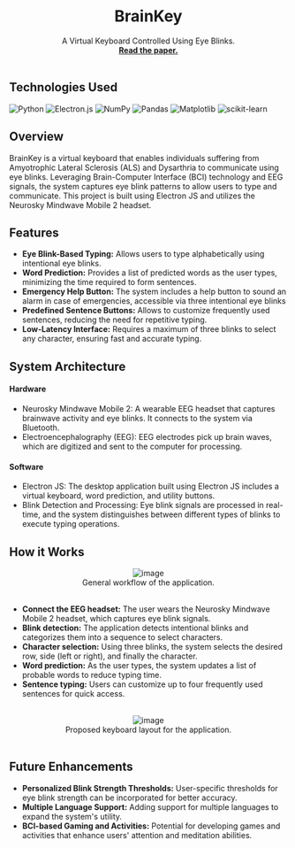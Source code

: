 <a id="readme-top"></a>

<div align="center">
  <h1 align="center">BrainKey</h1>
  <p align="center">
    A Virtual Keyboard Controlled Using Eye Blinks.
    <br />
    <a href="https://www.ijcrt.org/papers/IJCRT2103649.pdf"><strong>Read the paper.</strong></a>
    <br />
    <br />
  </p>
</div>

## Technologies Used
![Python](https://img.shields.io/badge/python-3670A0?style=for-the-badge&logo=python&logoColor=ffdd54)
![Electron.js](https://img.shields.io/badge/Electron-191970?style=for-the-badge&logo=Electron&logoColor=white)
![NumPy](https://img.shields.io/badge/numpy-%23013243.svg?style=for-the-badge&logo=numpy&logoColor=white)
![Pandas](https://img.shields.io/badge/pandas-%23150458.svg?style=for-the-badge&logo=pandas&logoColor=white)
![Matplotlib](https://img.shields.io/badge/Matplotlib-%23ffffff.svg?style=for-the-badge&logo=Matplotlib&logoColor=black)
![scikit-learn](https://img.shields.io/badge/scikit--learn-%23F7931E.svg?style=for-the-badge&logo=scikit-learn&logoColor=white)

## Overview
BrainKey is a virtual keyboard that enables individuals suffering from Amyotrophic Lateral Sclerosis (ALS) and Dysarthria to communicate using eye blinks. Leveraging Brain-Computer Interface (BCI) technology and EEG signals, the system captures eye blink patterns to allow users to type and communicate. This project is built using Electron JS and utilizes the Neurosky Mindwave Mobile 2 headset.

## Features
- **Eye Blink-Based Typing:** Allows users to type alphabetically using intentional eye blinks.
- **Word Prediction:** Provides a list of predicted words as the user types, minimizing the time required to form sentences.
- **Emergency Help Button:** The system includes a help button to sound an alarm in case of emergencies, accessible via three intentional eye blinks
- **Predefined Sentence Buttons:** Allows to customize frequently used sentences, reducing the need for repetitive typing.
- **Low-Latency Interface:** Requires a maximum of three blinks to select any character, ensuring fast and accurate typing.

## System Architecture
#### Hardware
  - Neurosky Mindwave Mobile 2: A wearable EEG headset that captures brainwave activity and eye blinks. It connects to the system via Bluetooth.
  - Electroencephalography (EEG): EEG electrodes pick up brain waves, which are digitized and sent to the computer for processing.
#### Software
  - Electron JS: The desktop application built using Electron JS includes a virtual keyboard, word prediction, and utility buttons.
  - Blink Detection and Processing: Eye blink signals are processed in real-time, and the system distinguishes between different types of blinks to execute typing operations.

## How it Works
<div align="center">
    <img alt="image" src="https://github.com/user-attachments/assets/cbd50b0e-76ff-4643-ae40-f04d26f1099e">
    <div>General workflow of the application.</div>
</div>
</br>

- **Connect the EEG headset:** The user wears the Neurosky Mindwave Mobile 2 headset, which captures eye blink signals.
- **Blink detection:** The application detects intentional blinks and categorizes them into a sequence to select characters.
- **Character selection:** Using three blinks, the system selects the desired row, side (left or right), and finally the character.
- **Word prediction:** As the user types, the system updates a list of probable words to reduce typing time.
- **Sentence typing:** Users can customize up to four frequently used sentences for quick access.
</br>
<div align="center">
    <img alt="image" src="https://github.com/user-attachments/assets/6ab27e19-ec83-4f00-a67a-11985e2c3f92">
    <div>Proposed keyboard layout for the application.</div>
</div>
</br>

## Future Enhancements
- **Personalized Blink Strength Thresholds:** User-specific thresholds for eye blink strength can be incorporated for better accuracy.
- **Multiple Language Support:** Adding support for multiple languages to expand the system's utility.
- **BCI-based Gaming and Activities:** Potential for developing games and activities that enhance users' attention and meditation abilities.
